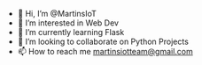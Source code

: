 - 👋 Hi, I’m @MartinsIoT
- 👀 I’m interested in Web Dev
- 🌱 I’m currently learning Flask
- 💞️ I’m looking to collaborate on Python Projects
- 📫 How to reach me martinsiotteam@gmail.com

<!---
MartinsIoT/MartinsIoT is a ✨ special ✨ repository because its `README.md` (this file) appears on your GitHub profile.
You can click the Preview link to take a look at your changes.
--->
